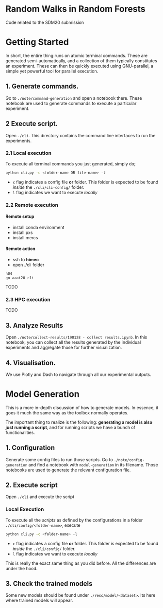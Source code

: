 # Random Walks in Random Forests

Code related to the SDM20 submission

# Getting Started

In short, the entire thing runs on atomic terminal commands. These are generated semi-automatically, and a collection of them typically constitutes an experiment. These can then be quickly executed using GNU-parallel, a simple yet powerful tool for parallel execution.

## 1. Generate commands.

Go to `./note/command-generation` and open a notebook there. These notebook are used to generate commands to execute a particular experiment.

## 2 Execute script.

Open `./cli`. This directory contains the command line interfaces to run the experiments.

### 2.1 Local execution

To execute all terminal commands you just generated, simply do;

```bash
python cli.py -c <folder-name OR file-name> -l
```

- `c` flag indicates a config file **or** folder. This folder is expected to be found _inside_ the `./cli/cli-config/` folder.
- `l` flag indicates we want to execute *locally*

### 2.2 Remote execution

#### Remote setup

- install conda environment
- install pxs
- install mercs

#### Remote action

- ssh to **himec**
- open ./cli folder

```
h04
go aaai20 cli

```

TODO

### 2.3 HPC execution

TODO

## 3. Analyze Results

Open `./note/collect-results/190128 - collect results.ipynb`. In this notebook, you can collect all the results generated by the individual experiments and aggregate those for further visualization.

## 4. Visualisation.

We use Plotly and Dash to navigate through all our experimental outputs.

# Model Generation

This is a more in-depth discussion of how to generate models. In essence, it goes it much the same way as the toolbox normally operates.

The important thing to realize is the following: **generating a model is also just running a script**, and for running scripts we have a bunch of functionalities.

## 1. Configuration

Generate some config files to run those scripts. Go to `./note/config-generation` and find a notebook with `model-generation` in its filename. Those notebooks are used to generate the relevant configuration file.

## 2. Execute script

Open `./cli` and execute the script

### Local Execution

To execute all the _scripts_ as defined by the configurations in a folder `./cli/config/<folder-name>`, execute

```bash
python cli.py -c <folder-name> -l
```

- `c` flag indicates a config file **or** folder. This folder is expected to be found _inside_ the `./cli/config/` folder.
- `l` flag indicates we want to execute *locally*

This is really the exact same thing as you did before. All the differences are under the hood.

## 3. Check the trained models

Some new models should be found under `./resc/model/<dataset>`. Its here where trained models will appear.
